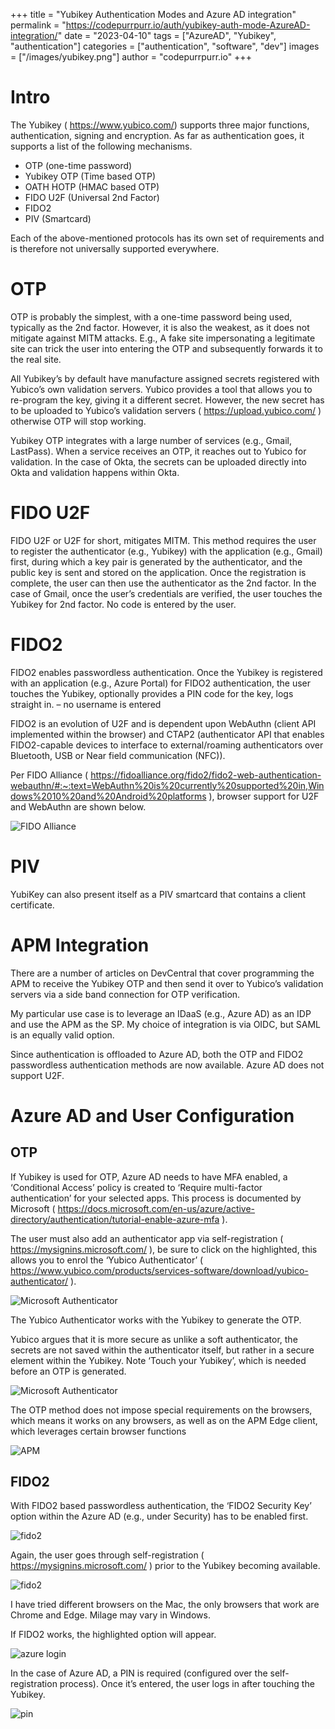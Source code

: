 +++ 
title = "Yubikey Authentication Modes and Azure AD integration"
permalink = "https://codepurrpurr.io/auth/yubikey-auth-mode-AzureAD-integration/"
date = "2023-04-10" 
tags = ["AzureAD", "Yubikey", "authentication"] 
categories = ["authentication", "software", "dev"]
images = ["/images/yubikey.png"]
author = "codepurrpurr.io"
+++

# Intro

The Yubikey ( https://www.yubico.com/) supports three major functions, authentication, signing and encryption. As far as authentication goes, it supports a list of the following mechanisms.

- OTP (one-time password)
- Yubikey OTP (Time based OTP)
- OATH HOTP (HMAC based OTP)
- FIDO U2F (Universal 2nd Factor)
- FIDO2
- PIV (Smartcard)

Each of the above-mentioned protocols has its own set of requirements and is therefore not universally supported everywhere.

# OTP

OTP is probably the simplest, with a one-time password being used, typically as the 2nd factor. However, it is also the weakest, as it does not mitigate against MITM attacks. E.g., A fake site impersonating a legitimate site can trick the user into entering the OTP and subsequently forwards it to the real site.

All Yubikey’s by default have manufacture assigned secrets registered with Yubico’s own validation servers. Yubico provides a tool that allows you to re-program the key, giving it a different secret. However, the new secret has to be uploaded to Yubico’s validation servers ( https://upload.yubico.com/ ) otherwise OTP will stop working.

Yubikey OTP integrates with a large number of services (e.g., Gmail, LastPass). When a service receives an OTP, it reaches out to Yubico for validation. In the case of Okta, the secrets can be uploaded directly into Okta and validation happens within Okta.

# FIDO U2F

FIDO U2F or U2F for short, mitigates MITM. This method requires the user to register the authenticator (e.g., Yubikey) with the application (e.g., Gmail) first, during which a key pair is generated by the authenticator, and the public key is sent and stored on the application. Once the registration is complete, the user can then use the authenticator as the 2nd factor. In the case of Gmail, once the user’s credentials are verified, the user touches the Yubikey for 2nd factor. No code is entered by the user.

# FIDO2

FIDO2 enables passwordless authentication. Once the Yubikey is registered with an application (e.g., Azure Portal) for FIDO2 authentication, the user touches the Yubikey, optionally provides a PIN code for the key, logs straight in. – no username is entered

FIDO2 is an evolution of U2F and is dependent upon WebAuthn (client API implemented within the browser) and CTAP2 (authenticator API that enables FIDO2-capable devices to interface to external/roaming authenticators over Bluetooth, USB or Near field communication (NFC)).

Per FIDO Alliance ( https://fidoalliance.org/fido2/fido2-web-authentication-webauthn/#:~:text=WebAuthn%20is%20currently%20supported%20in,Windows%2010%20and%20Android%20platforms ), browser support for U2F and WebAuthn are shown below.

![FIDO Alliance](/images/fido-browser-support.png)

# PIV

YubiKey can also present itself as a PIV smartcard that contains a client certificate.

# APM Integration

​​​​​​There are a number of articles on DevCentral that cover programming the APM to receive the Yubikey OTP and then send it over to Yubico’s validation servers via a side band connection for OTP verification.

My particular use case is to leverage an IDaaS (e.g., Azure AD) as an IDP and use the APM as the SP. My choice of integration is via OIDC, but SAML is an equally valid option.

Since authentication is offloaded to Azure AD, both the OTP and FIDO2 passwordless authentication methods are now available. Azure AD does not support U2F.

# Azure AD and User Configuration

## OTP

If Yubikey is used for OTP, Azure AD needs to have MFA enabled, a ‘Conditional Access’ policy is created to ‘Require multi-factor authentication’ for your selected apps. This process is documented by Microsoft ( https://docs.microsoft.com/en-us/azure/active-directory/authentication/tutorial-enable-azure-mfa ).

The user must also add an authenticator app via self-registration ( https://mysignins.microsoft.com/ ), be sure to click on the highlighted, this allows you to enrol the ‘Yubico Authenticator’ ( https://www.yubico.com/products/services-software/download/yubico-authenticator/ ).

![Microsoft Authenticator](/images/microsoft-authenticator.png)

The Yubico Authenticator works with the Yubikey to generate the OTP. ​​​​​​​

Yubico argues that it is more secure as unlike a soft authenticator, the secrets are not saved within the authenticator itself, but rather in a secure element within the Yubikey. Note ‘Touch your Yubikey’, which is needed before an OTP is generated.

![Microsoft Authenticator](/images/microsoft-authenticator-1.png)

The OTP method does not impose special requirements on the browsers, which means it works on any browsers, as well as on the APM Edge client, which leverages certain browser functions

![APM ](/images/apm.png)

## FIDO2

With FIDO2 based passwordless authentication, the ‘FIDO2 Security Key’ option within the Azure AD (e.g., under Security) has to be enabled first.

![fido2](/images/fido2.png)

Again, the user goes through self-registration ( https://mysignins.microsoft.com/ ) prior to the Yubikey becoming available.

![fido2](/images/fido2-1.png)

I have tried different browsers on the Mac, the only browsers that work are Chrome and Edge. Milage may vary in Windows.​​​​​​​

If FIDO2 works, the highlighted option will appear.

![azure login](/images/azure-login.png)

In the case of Azure AD, a PIN is required (configured over the self-registration process). Once it’s entered, the user logs in after touching the Yubikey.​​​​​​​​​​​​​​

![pin](/images/pin.png)







